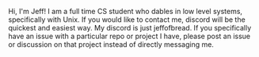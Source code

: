 Hi, I'm Jeff! I am a full time CS student who dables in low level systems, specifically with Unix. If you would like to contact me, discord will be the quickest and easiest way. My discord is just jeffofbread. If you specifically have an issue with a particular repo or project I have, please post an issue or discussion on that project instead of directly messaging me. 
